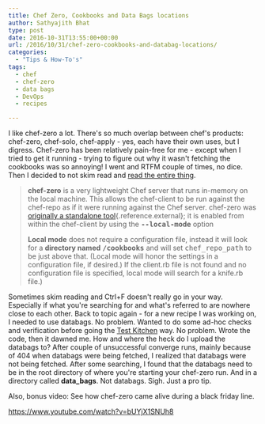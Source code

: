 ```yaml
---
title: Chef Zero, Cookbooks and Data Bags locations
author: Sathyajith Bhat
type: post
date: 2016-10-31T13:55:00+00:00
url: /2016/10/31/chef-zero-cookbooks-and-databag-locations/
categories:
  - "Tips & How-To's"
tags:
  - chef
  - chef-zero
  - data bags
  - DevOps
  - recipes

---
```

I like chef-zero a lot. There's so much overlap between chef's products: chef-zero, chef-solo, chef-apply - yes, each have their own uses, but I digress. Chef-zero has been relatively pain-free for me - except when I tried to get it running - trying to figure out why it wasn't fetching the cookbooks was so annoying! I went and RTFM couple of times, no dice. Then I decided to not skim read and <a href="https://docs.chef.io/ctl_chef_client.html" target="_blank">read the entire thing</a>.

<!--more-->

> **chef-zero** is a very lightweight Chef server that runs in-memory on the local machine. This allows the chef-client to be run against the chef-repo as if it were running against the Chef server. chef-zero was [originally a standalone tool][1]{.reference.external}; it is enabled from within the chef-client by using the **<tt class="docutils literal"><span class="pre">--local-mode</span></tt>** option
> 
> **Local mode** does not require a configuration file, instead it will look for a **directory named** <tt class="docutils literal"><span class="pre"><strong>/cookbooks</strong></span></tt> and will set <tt class="docutils literal"><span class="pre">chef_repo_path</span></tt> to be just above that. (Local mode will honor the settings in a configuration file, if desired.) If the client.rb file is not found and no configuration file is specified, local mode will search for a knife.rb file.)

Sometimes skim reading and Ctrl+F doesn't really go in your way. Especially if what you're searching for and what's referred to are nowhere close to each other. Back to topic again - for a new recipe I was working on, I needed to use databags. No problem. Wanted to do some ad-hoc checks and verification before going the <a href="https://kitchen.ci/" target="_blank">Test Kitchen</a> way. No problem. Wrote the code, then it dawned me. How and where the heck do I upload the databags to? After couple of unsuccessful converge runs, mainly because of 404 when databags were being fetched, I realized that databags were not being fetched. After some searching, I found that the databags need to be in the root directory of where you're starting your chef-zero run. And in a directory called **data_bags**. Not databags. Sigh. Just a pro tip.

Also, bonus video: See how chef-zero came alive during a black friday line.

https://www.youtube.com/watch?v=bUYjX1SNUh8

&nbsp;

 [1]: https://github.com/chef/chef-zero
